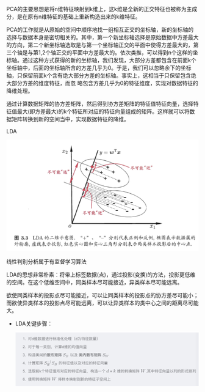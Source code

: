 PCA的主要思想是将n维特征映射到k维上，这k维是全新的正交特征也被称为主成分，是在原有n维特征的基础上重新构造出来的k维特征。

PCA的工作就是从原始的空间中顺序地找一组相互正交的坐标轴，新的坐标轴的选择与数据本身是密切相关的。其中，第一个新坐标轴选择是原始数据中方差最大的方向，第二个新坐标轴选取是与第一个坐标轴正交的平面中使得方差最大的，第三个轴是与第1,2个轴正交的平面中方差最大的。依次类推，可以得到n个这样的坐标轴。通过这种方式获得的新的坐标轴，我们发现，大部分方差都包含在前面k个坐标轴中，后面的坐标轴所含的方差几乎为0。于是，我们可以忽略余下的坐标轴，只保留前面k个含有绝大部分方差的坐标轴。事实上，这相当于只保留包含绝大部分方差的维度特征，而忽 略包含方差几乎为0的特征维度，实现对数据特征的降维处理。

通过计算数据矩阵的协方差矩阵，然后得到协方差矩阵的特征值特征向量，选择特征值最大(即方差最大)的k个特征所对应的特征向量组成的矩阵。这样就可以将数据矩阵转换到新的空间当中，实现数据特征的降维。

LDA

![LDA](机器学习/resources/ACC0908D0A6C3AB49E3396E569EF9575.png)

线性判别分析属于有监督学习算法

LDA的思想非常朴素：将带上标签数据(点)，通过投影(变换)的方法，投影更低维的空间。在这个低维空间中，同类样本尽可能接近，异类样本尽可能远离。

欲使同类样本的投影点尽可能接近，可以让同类样本的投影点的协方差尽可能小；而欲使异类样本的投影点尽可能远离，可以让异类样本的类中心之间的距离尽可能大。

* LDA关键步骤：

  ![](机器学习/resources/076DA1287507DDEC834CECA77780F287.jpg)